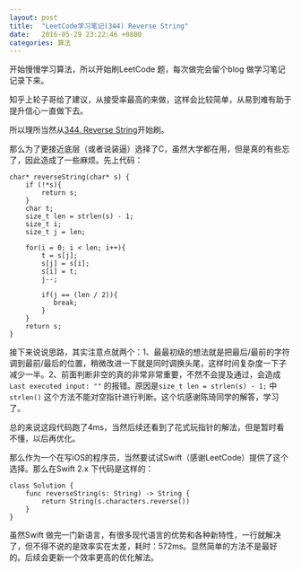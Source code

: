 ```yaml
---
layout: post
title:  "LeetCode学习笔记(344) Reverse String"
date:   2016-05-29 23:22:46 +0800
categories: 算法
---
```


开始慢慢学习算法，所以开始刷LeetCode 题，每次做完会留个blog 做学习笔记记录下来。

知乎上轮子哥给了建议，从接受率最高的来做，这样会比较简单，从易到难有助于提升信心一直做下去。

所以理所当然从[344. Reverse String](https://leetcode.com/problems/reverse-string/)开始刷。

那么为了更接近底层（或者说装逼）选择了C，虽然大学都在用，但是真的有些忘了，因此造成了一些麻烦。先上代码：

```
char* reverseString(char* s) {
    if (!*s){
        return s;
    }
    char t;
    size_t len = strlen(s) - 1;
    size_t i;
    size_t j = len;

    for(i = 0; i < len; i++){
	    t = s[j];
	    s[j] = s[i];
    	s[i] = t;
	    j--;

        if(j == (len / 2)){
           break;
        }
    }
    return s;
}
```
接下来说说思路，其实注意点就两个：1、最最初级的想法就是把最后/最前的字符调到最前/最后的位置，稍微改进一下就是同时调换头尾，这样时间复杂度一下子减少一半。2、前面判断非空的真的非常非常重要，不然不会提及通过，会造成`Last executed input:
""` 的报错。原因是`size_t len = strlen(s) - 1;` 中`strlen()` 这个方法不能对空指针进行判断。这个坑感谢陈琦同学的解答，学习了。

总的来说这段代码跑了4ms，当然后续还看到了花式玩指针的解法，但是暂时看不懂，以后再优化。

那么作为一个在写iOS的程序员，当然要试试Swift（感谢LeetCode）提供了这个选择。那么在Swift 2.x 下代码是这样的：

```
class Solution {
    func reverseString(s: String) -> String {
        return String(s.characters.reverse())
    }
}
```
虽然Swift 做完一门新语言，有很多现代语言的优势和各种新特性，一行就解决了，但不得不说的是效率实在太差，耗时：572ms。显然简单的方法不是最好的。后续会更新一个效率更高的优化解法。
